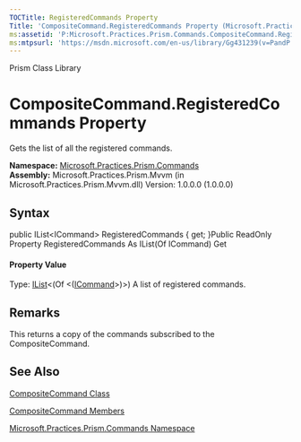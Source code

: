 ```yaml
---
TOCTitle: RegisteredCommands Property
Title: 'CompositeCommand.RegisteredCommands Property (Microsoft.Practices.Prism.Commands)'
ms:assetid: 'P:Microsoft.Practices.Prism.Commands.CompositeCommand.RegisteredCommands'
ms:mtpsurl: 'https://msdn.microsoft.com/en-us/library/Gg431239(v=PandP.50)'
---
```


Prism Class Library

CompositeCommand.RegisteredCommands Property
================================================

Gets the list of all the registered commands.

**Namespace:** [Microsoft.Practices.Prism.Commands](https://msdn.microsoft.com/n:microsoft.practices.prism.commands)
**Assembly:** Microsoft.Practices.Prism.Mvvm (in Microsoft.Practices.Prism.Mvvm.dll) Version: 1.0.0.0 (1.0.0.0)

## Syntax


<span id="syntaxToggle"></span>public IList&lt;ICommand&gt; RegisteredCommands { get; }Public ReadOnly Property RegisteredCommands As IList(Of ICommand) Get
#### Property Value

Type: [IList](http://msdn2.microsoft.com/en-us/library/5y536ey6)&lt;(Of &lt;([ICommand](http://msdn2.microsoft.com/en-us/library/ms616869)&gt;)&gt;)
A list of registered commands.

Remarks
-------

<span id="remarksToggle"></span>This returns a copy of the commands subscribed to the CompositeCommand.

See Also
--------


[CompositeCommand Class](https://msdn.microsoft.com/t:microsoft.practices.prism.commands.compositecommand)

[CompositeCommand Members](https://msdn.microsoft.com/allmembers.t:microsoft.practices.prism.commands.compositecommand)

[Microsoft.Practices.Prism.Commands Namespace](https://msdn.microsoft.com/n:microsoft.practices.prism.commands)
